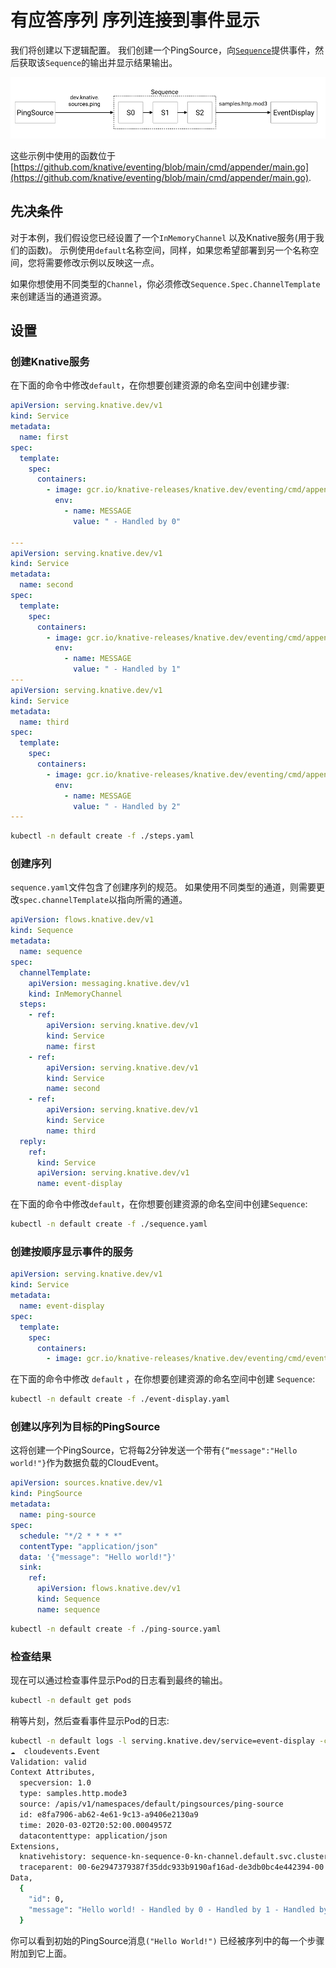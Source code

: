 # 有应答序列 序列连接到事件显示

我们将创建以下逻辑配置。
我们创建一个PingSource，向[`Sequence`](../README.md)提供事件，然后获取该`Sequence`的输出并显示结果输出。

![合理的配置](sequence-reply-to-event-display.png)

这些示例中使用的函数位于[https://github.com/knative/eventing/blob/main/cmd/appender/main.go](https://github.com/knative/eventing/blob/main/cmd/appender/main.go).

## 先决条件

对于本例，我们假设您已经设置了一个`InMemoryChannel` 以及Knative服务(用于我们的函数)。
示例使用`default`名称空间，同样，如果您希望部署到另一个名称空间，您将需要修改示例以反映这一点。

如果你想使用不同类型的`Channel`，你必须修改`Sequence.Spec.ChannelTemplate`来创建适当的通道资源。

## 设置

### 创建Knative服务

在下面的命令中修改`default`，在你想要创建资源的命名空间中创建步骤:

```yaml
apiVersion: serving.knative.dev/v1
kind: Service
metadata:
  name: first
spec:
  template:
    spec:
      containers:
        - image: gcr.io/knative-releases/knative.dev/eventing/cmd/appender
          env:
            - name: MESSAGE
              value: " - Handled by 0"

---
apiVersion: serving.knative.dev/v1
kind: Service
metadata:
  name: second
spec:
  template:
    spec:
      containers:
        - image: gcr.io/knative-releases/knative.dev/eventing/cmd/appender
          env:
            - name: MESSAGE
              value: " - Handled by 1"
---
apiVersion: serving.knative.dev/v1
kind: Service
metadata:
  name: third
spec:
  template:
    spec:
      containers:
        - image: gcr.io/knative-releases/knative.dev/eventing/cmd/appender
          env:
            - name: MESSAGE
              value: " - Handled by 2"
---

```

```bash
kubectl -n default create -f ./steps.yaml
```

### 创建序列

`sequence.yaml`文件包含了创建序列的规范。
如果使用不同类型的通道，则需要更改`spec.channelTemplate`以指向所需的通道。

```yaml
apiVersion: flows.knative.dev/v1
kind: Sequence
metadata:
  name: sequence
spec:
  channelTemplate:
    apiVersion: messaging.knative.dev/v1
    kind: InMemoryChannel
  steps:
    - ref:
        apiVersion: serving.knative.dev/v1
        kind: Service
        name: first
    - ref:
        apiVersion: serving.knative.dev/v1
        kind: Service
        name: second
    - ref:
        apiVersion: serving.knative.dev/v1
        kind: Service
        name: third
  reply:
    ref:
      kind: Service
      apiVersion: serving.knative.dev/v1
      name: event-display
```

在下面的命令中修改`default`，在你想要创建资源的命名空间中创建`Sequence`:

```bash
kubectl -n default create -f ./sequence.yaml
```

### 创建按顺序显示事件的服务

```yaml
apiVersion: serving.knative.dev/v1
kind: Service
metadata:
  name: event-display
spec:
  template:
    spec:
      containers:
        - image: gcr.io/knative-releases/knative.dev/eventing/cmd/event_display
```

在下面的命令中修改 `default` ，在你想要创建资源的命名空间中创建 `Sequence`:

```bash
kubectl -n default create -f ./event-display.yaml
```

### 创建以序列为目标的PingSource

这将创建一个PingSource，它将每2分钟发送一个带有`{“message":"Hello world!"}`作为数据负载的CloudEvent。

```yaml
apiVersion: sources.knative.dev/v1
kind: PingSource
metadata:
  name: ping-source
spec:
  schedule: "*/2 * * * *"
  contentType: "application/json"
  data: '{"message": "Hello world!"}'
  sink:
    ref:
      apiVersion: flows.knative.dev/v1
      kind: Sequence
      name: sequence
```

```bash
kubectl -n default create -f ./ping-source.yaml
```

### 检查结果

现在可以通过检查事件显示Pod的日志看到最终的输出。

```bash
kubectl -n default get pods
```

稍等片刻，然后查看事件显示Pod的日志:

```bash
kubectl -n default logs -l serving.knative.dev/service=event-display -c user-container --tail=-1
☁️  cloudevents.Event
Validation: valid
Context Attributes,
  specversion: 1.0
  type: samples.http.mode3
  source: /apis/v1/namespaces/default/pingsources/ping-source
  id: e8fa7906-ab62-4e61-9c13-a9406e2130a9
  time: 2020-03-02T20:52:00.0004957Z
  datacontenttype: application/json
Extensions,
  knativehistory: sequence-kn-sequence-0-kn-channel.default.svc.cluster.local; sequence-kn-sequence-1-kn-channel.default.svc.cluster.local; sequence-kn-sequence-2-kn-channel.default.svc.cluster.local
  traceparent: 00-6e2947379387f35ddc933b9190af16ad-de3db0bc4e442394-00
Data,
  {
    "id": 0,
    "message": "Hello world! - Handled by 0 - Handled by 1 - Handled by 2"
  }
```

你可以看到初始的PingSource消息`("Hello World!")` 已经被序列中的每一个步骤附加到它上面。
